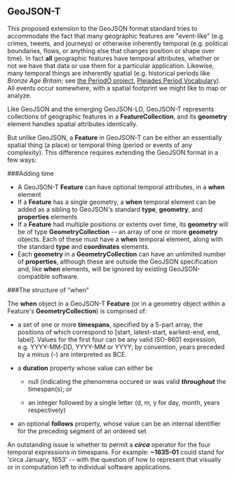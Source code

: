 ## GeoJSON-T
This proposed extension to the GeoJSON format standard tries to accommodate the fact that many geographic features are "event-like" (e.g. crimes, tweets, and journeys) or otherwise inherently temporal (e.g. political boundaries, flows, or anything else that changes position or shape over time). In fact **__all__** geographic features have temporal attributes, whether or not we have that data or use them for a particular application. Likewise, many temporal things are inherently spatial (e.g. historical periods like _Bronze Age Britain_; see [the PeriodO project](http//perio.do), [Pleiades Period Vocabulary](http://pleiades.stoa.org/vocabularies/time-periods)). All events occur somewhere, with a spatial footprint we might like to map or analyze.

Like GeoJSON and the emerging GeoJSON-LD, GeoJSON-T represents collections of geographic features in a **FeatureCollection**, and its **geometry** element handles spatial attributes identically.

But unlike GeoJSON, a **Feature** in GeoJSON-T can be either an essentially spatial thing (a place) or temporal thing (period or events of any complexity). This difference requires extending the GeoJSON format in a few ways:


###Adding time

* A GeoJSON-T **Feature** can have optional temporal attributes, in a **when** element
* If a **Feature** has a single geometry, a **when** temporal element can be added as a sibling to GeoJSON's standard **type**, **geometry**, and **properties** elements
* If a **Feature** had multiple positions or extents over time, its **geometry** will be of type **GeometryCollection** -- an array of one or more **geometry** objects. Each of these must have a **when** temporal element, along with the standard **type** and **coordinates** elements.
* Each **geometry** in a **GeometryCollection** can have an unlimited number of **properties**, although these are outside the GeoJSON specification and, like **when** elements, will be ignored by existing GeoJSON-compatible software.

###The structure of "when"

The **when** object in a GeoJSON-T **Feature** (or in a geometry object within a Feature's **GeometryCollection**) is comprised of:

- a set of one or more **timespans**, specified by a 5-part array, the positions of which correspond to [start, latest-start, earliest-end, end, label]. Values for the first four can be any valid ISO-8601 expression, e.g. YYYY-MM-DD, YYYY-MM or YYYY; by convention, years preceded by a minus (-) are interpreted as BCE.

- a **duration** property whose value can either be 
	- null (indicating the phenomena occured or was valid _**throughout**_ the timespan(s); or
	
	- an integer followed by a single letter (d, m, y for day, month, years respectively)

- an optional **follows** property, whose value can be an internal identifier for the preceding segment of an ordered set

An outstanding issue is whether to permit a **_circa_** operator for the four temporal expressions in timespans. For example: **~1635-01** could stand for 'circa January, 1653' -- with the question of how to represent that visually or in computation left to individual software applications.